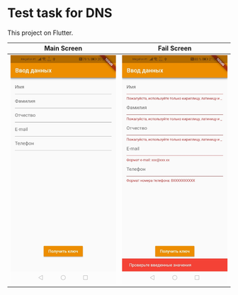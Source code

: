 # Test task for DNS

This project on Flutter.

Main Screen | Fail Screen
----|----
![](test_dns/photos/mainScreen.jpg) | ![](test_dns/photos/failScreen.jpg)
